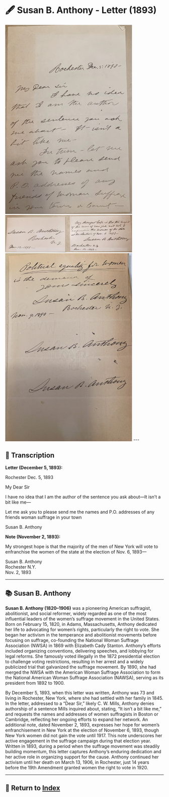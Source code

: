 # 🖋️ Susan B. Anthony - Letter (1893)

<img src="assets/Anthony_Letter.jpg" alt="Anthony Letter" style="max-width: 80%; height: auto;"/>
<img src="assets/Anthony_Note.jpg" alt="Anthony Letter" style="max-width: 80%; height: auto;"/>
<img src="assets/Anthony_Signatures.jpg" alt="Anthony Letter" style="max-width: 80%; height: auto;"/>
---

## 📜 Transcription

**Letter (December 5, 1893):**  

Rochester Dec. 5, 1893  

My Dear Sir  

I have no idea that I am the author of the sentence you ask about—It isn’t a bit like me—  

Let me ask you to please send me the names and P.O. addresses of any friends woman suffrage in your town 

Susan B. Anthony  

**Note (November 2, 1893):**  

My strongest hope is that the majority of the men of New York will vote to enfranchise the women of the state at the election of Nov. 6, 1893—  

Susan B. Anthony  
Rochester N.Y.  
Nov. 2, 1893  

---

## 📚 Susan B. Anthony

**Susan B. Anthony (1820–1906)** was a pioneering American suffragist, abolitionist, and social reformer, widely regarded as one of the most influential leaders of the women’s suffrage movement in the United States. Born on February 15, 1820, in Adams, Massachusetts, Anthony dedicated her life to advocating for women’s rights, particularly the right to vote. She began her activism in the temperance and abolitionist movements before focusing on suffrage, co-founding the National Woman Suffrage Association (NWSA) in 1869 with Elizabeth Cady Stanton. Anthony’s efforts included organizing conventions, delivering speeches, and lobbying for legal reforms. She famously voted illegally in the 1872 presidential election to challenge voting restrictions, resulting in her arrest and a widely publicized trial that galvanized the suffrage movement. By 1890, she had merged the NWSA with the American Woman Suffrage Association to form the National American Woman Suffrage Association (NAWSA), serving as its president from 1892 to 1900.

By December 5, 1893, when this letter was written, Anthony was 73 and living in Rochester, New York, where she had settled with her family in 1845. In the letter, addressed to a “Dear Sir,” likely C. W. Mills, Anthony denies authorship of a sentence Mills inquired about, stating, “It isn’t a bit like me,” and requests the names and addresses of women suffragists in Boston or Cambridge, reflecting her ongoing efforts to expand her network. An additional note, dated November 2, 1893, expresses her hope for women’s enfranchisement in New York at the election of November 6, 1893, though New York women did not gain the vote until 1917. This note underscores her active engagement in the suffrage campaign during that election year. Written in 1893, during a period when the suffrage movement was steadily building momentum, this letter captures Anthony’s enduring dedication and her active role in organizing support for the cause. Anthony continued her activism until her death on March 13, 1906, in Rochester, just 14 years before the 19th Amendment granted women the right to vote in 1920.



---

## 🔗 Return to [Index](index.md)
